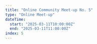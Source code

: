 ```yaml
---
title: "Online Community Meet-up No. 5"
type: "Online Meet-up"
dateTime:
  start: "2025-03-11T10:00:00Z"
  end: "2025-03-11T11:00:00Z"
index: 5
---
```

